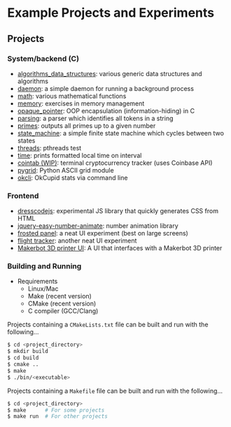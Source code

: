 # Example Projects and Experiments

## Projects

### System/backend (C)
  * [algorithms_data_structures][algo_data]: various generic data structures
    and algorithms
  * [daemon][daemon]: a simple daemon for running a background process
  * [math][math]: various mathematical functions
  * [memory][memory]: exercises in memory management
  * [opaque_pointer][opaque_ptr]: OOP encapsulation (information-hiding) in C
  * [parsing][parsing]: a parser which identifies all tokens in a string
  * [primes][primes]: outputs all primes up to a given number
  * [state_machine][state_machine]: a simple finite state machine which cycles
    between two states
  * [threads][threads]: pthreads test
  * [time][time]: prints formatted local time on interval
  * [cointab (WIP)][cointab]: terminal cryptocurrency tracker (uses Coinbase
    API)
  * [pygrid][pygrid]: Python ASCII grid module
  * [okcli][okcli]: OkCupid stats via command line

### Frontend
  * [dresscodejs][dresscode]: experimental JS library that quickly generates
    CSS from HTML
  * [jquery-easy-number-animate][jquery-easy-number-animate]: number animation
    library
  * [frosted panel][frosted_panel]: a neat UI experiment (best on large
    screens)
  * [flight tracker][flight_tracker]: another neat UI experiment
  * [Makerbot 3D printer UI][makerbot_ui]: A UI that interfaces with a Makerbot
    3D printer

### Building and Running

* Requirements
  * Linux/Mac
  * Make (recent version)
  * CMake (recent version)
  * C compiler (GCC/Clang)

Projects containing a `CMakeLists.txt` file can be built and run with the
following…

```sh
$ cd <project_directory>
$ mkdir build
$ cd build
$ cmake ..
$ make
$ ./bin/<executable>
```

Projects containing a `Makefile` file can be built and run with the following…

```sh
$ cd <project_directory>
$ make      # For some projects
$ make run  # For other projects
```


[algo_data]: algorithms_data_structures
[daemon]: daemon
[math]: math
[memory]: memory
[opaque_ptr]: opaque_pointer
[parsing]: parsing
[primes]: primes
[state_machine]: state_machine
[threads]: threads
[time]: time
[cointab]: https://github.com/shammellee/cointab
[pygrid]: https://github.com/shammellee/pygrid
[okcli]: https://github.com/shammellee/okcli
[dresscode]: https://github.com/shammellee/dresscodejs
[jquery-easy-number-animate]: https://github.com/shammellee/jquery-easy-number-animate
[frosted_panel]: https://codepen.io/amandoesnothaveaname/full/dypKWQV
[flight_tracker]: https://codepen.io/amandoesnothaveaname/full/qjXJYM
[makerbot_ui]: https://github.com/shammellee/makerbot_3d_printer_ui

